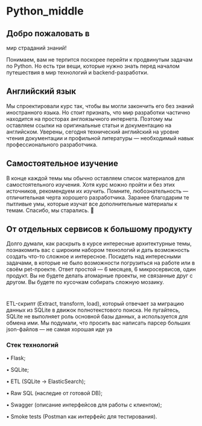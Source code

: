 # Python_middle

## Добро пожаловать в 
мир страданий знаний! 

Понимаем, вам не терпится поскорее перейти к продвинутым задачам
по Python. Но есть три вещи, которые нужно знать перед началом
путешествия в мир технологий и backend-разработки.

## Английский язык

Мы спроектировали курс так, чтобы вы могли закончить его без знаний
иностранного языка. Но стоит признать, что мир разработки частично
находится на просторах англоязычного интернета. Поэтому мы
оставляем ссылки на оригинальные статьи и документацию на
английском. Уверены, сегодня технический английский на уровне чтения
документации и профильной литературы — необходимый навык
профессионального разработчика.

## Самостоятельное изучение

В конце каждой темы мы обычно оставляем список материалов для
самостоятельного изучения. Хотя курс можно пройти и без этих
источников, рекомендуем их изучить. Помните, любознательность —
отличительная черта хорошего разработчика.
Заранее благодарим те пытливые умы, которые изучат все
дополнительные материалы к темам. Спасибо, мы старались. 🖤

## От отдельных сервисов к большому продукту

Долго думали, как раскрыть в курсе интересные архитектурные темы, 
познакомить вас с широким набором технологий и дать возможность
создать что-то сложное и интересное. Посидеть над интересными
задачами, в которые не было возможности погрузиться на работе или в
своём pet-проекте.
Ответ простой — 6 месяцев, 6 микросервисов, один продукт. Вы не
будете делать атомарные проекты, не связанные друг с другом. Вы
будете по кусочкам собирать сложную мозаику.

#

ETL-скрипт (Extract, transform, load), который отвечает за миграцию
данных из SQLite в движок полнотекстового поиска. Не пугайтесь, 
SQLite не выполняет роль основной базы данных, а используется
для обмена ими. Мы подумали, что просить вас написать парсер
больших json-файлов — не самая хорошая иде ya

### Стек технологий

• Flask;

• SQLite;

• ETL (SQLite → ElasticSearch);

• Raw SQL (наследие от готовой DB);

• Swagger (описание интерфейсов для работы с клиентом);

• Smoke tests (Postman как интерфейс для тестирования).

